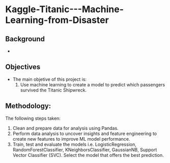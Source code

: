 # Kaggle-Titanic---Machine-Learning-from-Disaster 
## Background
- 
## Objectives
- The main objetive of this project is:
  1. Use machine learning to create a model to predict which passengers survived the Titanic Shipwreck.
## Methodology:
The following steps taken:
1. Clean and prepare data for analysis using Pandas.
2. Perform data analysis to uncover insights and feature engineering to create new features to improve ML model performance.
3. Train, test and evaluate the models i.e. LogisticRegression, RandomForestClassifier, KNeighborsClassifier, GaussianNB, Support Vector Classifier (SVC). Select the model that offers the best prediction.
